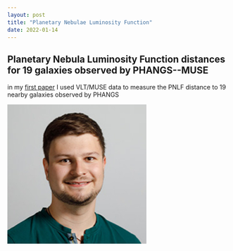 ```yaml
---
layout: post
title: "Planetary Nebulae Luminosity Function"
date: 2022-01-14
---
```




## Planetary Nebula Luminosity Function distances for 19 galaxies observed by PHANGS--MUSE 

in my [first paper](https://ui.adsabs.harvard.edu/abs/2022MNRAS.tmp..141S/abstract) I used VLT/MUSE data to measure the PNLF distance to 19 nearby galaxies observed by PHANGS



![](https://github.com/fschmnn/fschmnn.github.io/blob/master/img/photo.jpg)